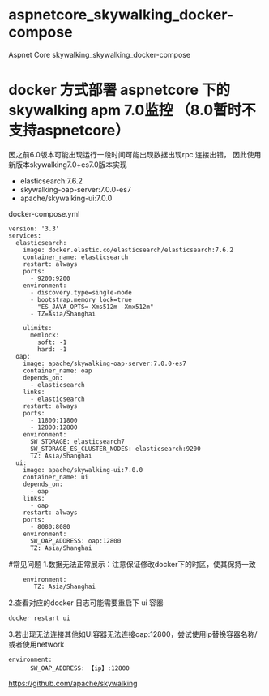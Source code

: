 # aspnetcore_skywalking_docker-compose
Aspnet Core skywalking_skywalking_docker-compose
# docker 方式部署 aspnetcore 下的skywalking apm 7.0监控 （8.0暂时不支持aspnetcore）
因之前6.0版本可能出现运行一段时间可能出现数据出现rpc 连接出错，
  因此使用新版本skywalking7.0+es7.0版本实现


- elasticsearch:7.6.2
- skywalking-oap-server:7.0.0-es7
- apache/skywalking-ui:7.0.0

docker-compose.yml 
```
version: '3.3'
services:
  elasticsearch:
    image: docker.elastic.co/elasticsearch/elasticsearch:7.6.2
    container_name: elasticsearch
    restart: always
    ports:
      - 9200:9200
    environment:
      - discovery.type=single-node
      - bootstrap.memory_lock=true
      - "ES_JAVA_OPTS=-Xms512m -Xmx512m"
      - TZ=Asia/Shanghai
      
    ulimits:
      memlock:
        soft: -1
        hard: -1
  oap:
    image: apache/skywalking-oap-server:7.0.0-es7
    container_name: oap
    depends_on:
      - elasticsearch
    links:
      - elasticsearch
    restart: always
    ports:
      - 11800:11800
      - 12800:12800
    environment:
      SW_STORAGE: elasticsearch7
      SW_STORAGE_ES_CLUSTER_NODES: elasticsearch:9200
      TZ: Asia/Shanghai
  ui:
    image: apache/skywalking-ui:7.0.0
    container_name: ui
    depends_on:
      - oap
    links:
      - oap
    restart: always
    ports:
      - 8080:8080
    environment:
      SW_OAP_ADDRESS: oap:12800
      TZ: Asia/Shanghai
```
#常见问题
1.数据无法正常展示：注意保证修改docker下的时区，使其保持一致
```
    environment:
       TZ: Asia/Shanghai
```
2.查看对应的docker 日志可能需要重启下 ui 容器
```
docker restart ui
```
3.若出现无法连接其他如UI容器无法连接oap:12800，尝试使用ip替换容器名称/或者使用network
```
environment:
      SW_OAP_ADDRESS: 【ip】:12800
```
https://github.com/apache/skywalking
